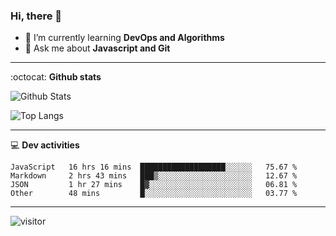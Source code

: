<h3 align="">Hi, there 👋</h3>

- 🌱 I’m currently learning **DevOps and Algorithms**
- 💬 Ask me about **Javascript and Git**

-------

:octocat: **Github stats**

![Github Stats](https://github-readme-stats.vercel.app/api?username=hoyangtsai&count_private=true&show_icons=true&theme=blueberry)

![Top Langs](https://github-readme-stats.vercel.app/api/top-langs/?username=hoyangtsai&theme=blueberry&layout=compact&langs_count=8)

-------

:computer: **Dev activities**
<!--START_SECTION:waka-->

```text
JavaScript   16 hrs 16 mins  ███████████████████░░░░░░   75.67 %
Markdown     2 hrs 43 mins   ███▒░░░░░░░░░░░░░░░░░░░░░   12.67 %
JSON         1 hr 27 mins    █▓░░░░░░░░░░░░░░░░░░░░░░░   06.81 %
Other        48 mins         █░░░░░░░░░░░░░░░░░░░░░░░░   03.77 %
```

<!--END_SECTION:waka-->

-------

<img src="https://visitor-badge.laobi.icu/badge?page_id=hoyangtsai/hoyangtsai" alt="visitor"/>
<!--  ![visitors](https://visitor-badge.glitch.me/badge?page_id=hoyangtsai/hoyangtsai) -->
